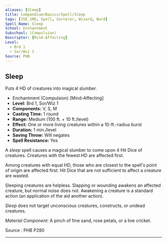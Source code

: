```yaml
---
aliases: [Sleep]
title: Compendium/Basics/Spell/Sleep
tags: [35E_SRD, Spell, Sorcerer, Wizard, Bard]
Spell Name: Sleep
School: Enchantment
Subschool: (Compulsion)
Descriptor: [Mind-Affecting]
Level:
  - Brd 1
  - Sor/Wiz 1
Source: PHB
---
```



## Sleep

Puts 4 HD of creatures into magical slumber.

*   Enchantment (Compulsion) [Mind-Affecting]
*   **Level:** Brd 1, Sor/Wiz 1
*   **Components:** V, S, M
*   **Casting Time:** 1 round
*   **Range:** Medium (100 ft. + 10 ft./level)
*   **Effect:** One or more living creatures within a 10-ft.-radius burst
*   **Duration:** 1 min./level
*   **Saving Throw:** Will negates
*   **Spell Resistance:** Yes

<p>A <i>sleep</i> spell causes a magical slumber to come upon 4 Hit Dice of creatures. Creatures with the fewest HD are affected first.</p><p>Among creatures with equal HD, those who are closest to the spell's point of origin are affected first. Hit Dice that are not sufficient to affect a creature are wasted.</p><p>Sleeping creatures are helpless. Slapping or wounding awakens an affected creature, but normal noise does not. Awakening a creature is a standard action (an application of the aid another action).</p><p><i>Sleep</i> does not target unconscious creatures, constructs, or undead creatures.</p><p><i>Material Component:</i> A pinch of fine sand, rose petals, or a live cricket.</p>

Source : PHB P280

---
